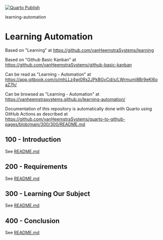[![Quarto Publish](https://github.com/vanHeemstraSystems/learning-automation/actions/workflows/publish.yml/badge.svg)](https://github.com/vanHeemstraSystems/learning-automation/actions/workflows/publish.yml)

learning-automation
# Learning Automation

Based on "Learning" at https://github.com/vanHeemstraSystems/learning

Based on "Github Basic Kanban" at https://github.com/vanHeemstraSystems/github-basic-kanban

Can be read as "Learning - Automation" at https://app.gitbook.com/o/mhLLz4wi0Rs2JPkBGvCd/s/LWrmuml8Br9eKl6oaZ7h/

Can be browsed as "Learning - Automation" at https://vanheemstrasystems.github.io/learning-automation/

Documentation of this repository is automatically done with Quarto using GitHub Actions as described at https://github.com/vanHeemstraSystems/quarto-to-github-pages/blob/main/300/300/README.md

## 100 - Introduction

See [README.md](./100/README.md)

## 200 - Requirements

See [README.md](./200/README.md)

## 300 - Learning Our Subject

See [README.md](./300/README.md)

## 400 - Conclusion

See [README.md](./400/README.md)
